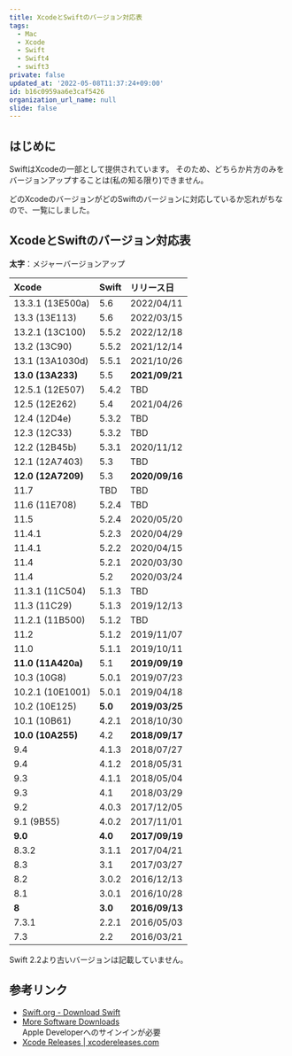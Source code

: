 ```yaml
---
title: XcodeとSwiftのバージョン対応表
tags:
  - Mac
  - Xcode
  - Swift
  - Swift4
  - swift3
private: false
updated_at: '2022-05-08T11:37:24+09:00'
id: b16c0959aa6e3caf5426
organization_url_name: null
slide: false
---
```

## はじめに

SwiftはXcodeの一部として提供されています。
そのため、どちらか片方のみをバージョンアップすることは(私の知る限り)できません。

どのXcodeのバージョンがどのSwiftのバージョンに対応しているか忘れがちなので、一覧にしました。

## XcodeとSwiftのバージョン対応表

__太字__：メジャーバージョンアップ

|Xcode|Swift|リリース日|
|:--|:--|:--|
|13.3.1 (13E500a)|5.6|2022/04/11|
|13.3 (13E113)|5.6|2022/03/15|
|13.2.1 (13C100)|5.5.2|2022/12/18|
|13.2 (13C90)|5.5.2|2021/12/14|
|13.1 (13A1030d)|5.5.1|2021/10/26|
|__13.0 (13A233)__|5.5|__2021/09/21__|
|12.5.1 (12E507)|5.4.2|TBD|
|12.5 (12E262)|5.4|2021/04/26|
|12.4 (12D4e)|5.3.2|TBD|
|12.3 (12C33)|5.3.2|TBD|
|12.2 (12B45b)|5.3.1|2020/11/12|
|12.1 (12A7403)|5.3|TBD|
|__12.0 (12A7209)__|5.3|__2020/09/16__|
|11.7|TBD|TBD|
|11.6 (11E708)|5.2.4|TBD|
|11.5|5.2.4|2020/05/20|
|11.4.1|5.2.3|2020/04/29|
|11.4.1|5.2.2|2020/04/15|
|11.4|5.2.1|2020/03/30|
|11.4|5.2|2020/03/24|
|11.3.1 (11C504)|5.1.3|TBD|
|11.3 (11C29)|5.1.3|2019/12/13|
|11.2.1 (11B500)|5.1.2|TBD|
|11.2|5.1.2|2019/11/07|
|11.0|5.1.1|2019/10/11|
|__11.0 (11A420a)__|5.1|__2019/09/19__|
|10.3 (10G8)|5.0.1|2019/07/23|
|10.2.1 (10E1001)|5.0.1|2019/04/18|
|10.2 (10E125)|__5.0__|__2019/03/25__|
|10.1 (10B61)|4.2.1|2018/10/30|
|__10.0 (10A255)__|4.2|__2018/09/17__|
|9.4|4.1.3|2018/07/27|
|9.4|4.1.2|2018/05/31|
|9.3|4.1.1|2018/05/04|
|9.3|4.1|2018/03/29|
|9.2|4.0.3|2017/12/05|
|9.1 (9B55)|4.0.2|2017/11/01|
|__9.0__|__4.0__|__2017/09/19__|
|8.3.2|3.1.1|2017/04/21|
|8.3|3.1|2017/03/27|
|8.2|3.0.2|2016/12/13|
|8.1|3.0.1|2016/10/28|
|__8__|__3.0__|__2016/09/13__|
|7.3.1|2.2.1|2016/05/03|
|7.3|2.2|2016/03/21|

Swift 2.2より古いバージョンは記載していません。

## 参考リンク

- [Swift.org - Download Swift](https://swift.org/download/#releases)
- [More Software Downloads](https://developer.apple.com/download/more/)  
Apple Developerへのサインインが必要
- [Xcode Releases | xcodereleases.com](https://xcodereleases.com/)
